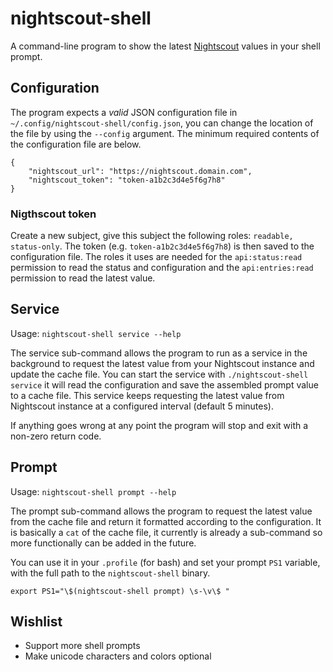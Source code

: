 # nightscout-shell

A command-line program to show the latest [Nightscout](https://github.com/nightscout/cgm-remote-monitor) values in your shell prompt.

## Configuration

The program expects a _valid_ JSON configuration file in `~/.config/nightscout-shell/config.json`, you can change the location of the file by using the `--config` argument. The minimum required contents of the configuration file are below.

```
{
	"nightscout_url": "https://nightscout.domain.com",
	"nightscout_token": "token-a1b2c3d4e5f6g7h8"
}
```

### Nigthscout token

Create a new subject, give this subject the following roles: `readable, status-only`. The token (e.g. `token-a1b2c3d4e5f6g7h8`) is then saved to the configuration file. The roles it uses are needed for the `api:status:read` permission to read the status and configuration and the `api:entries:read` permission to read the latest value.

## Service

Usage:
`nightscout-shell service --help`

The service sub-command allows the program to run as a service in the background to request the latest value from your Nightscout instance and update the cache file. You can start the service with `./nightscout-shell service` it will read the configuration and save the assembled prompt value to a cache file. This service keeps requesting the latest value from Nightscout instance at a configured interval (default 5 minutes).

If anything goes wrong at any point the program will stop and exit with a non-zero return code.

## Prompt

Usage:
`nightscout-shell prompt --help`

The prompt sub-command allows the program to request the latest value from the cache file and return it formatted according to the configuration. It is basically a `cat` of the cache file, it currently is already a sub-command so more functionally can be added in the future.

You can use it in your `.profile` (for bash) and set your prompt `PS1` variable, with the full path to the `nightscout-shell` binary.

```
export PS1="\$(nightscout-shell prompt) \s-\v\$ "
```

## Wishlist

- Support more shell prompts
- Make unicode characters and colors optional